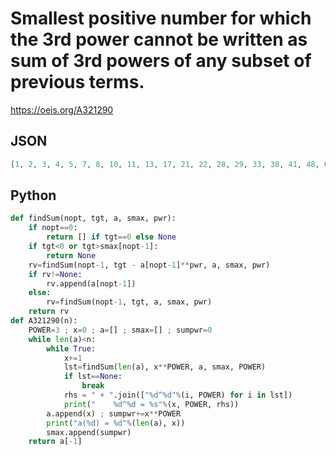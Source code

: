 # Smallest positive number for which the 3rd power cannot be written as sum of 3rd powers of any subset of previous terms\.
https://oeis.org/A321290
## JSON
```JSON
[1, 2, 3, 4, 5, 7, 8, 10, 11, 13, 17, 21, 22, 28, 29, 33, 38, 41, 48, 68, 70, 96, 124, 130, 158, 179, 239, 309, 310, 351, 468, 509, 640, 843, 900, 1251, 1576, 1640, 2305, 2444, 2989, 3410, 4575, 5758, 5998, 7490, 8602, 11657, 13017, 15553, 19150, 24411, 25365]
```
## Python
```Python
def findSum(nopt, tgt, a, smax, pwr):
    if nopt==0:
        return [] if tgt==0 else None
    if tgt<0 or tgt>smax[nopt-1]:
        return None
    rv=findSum(nopt-1, tgt - a[nopt-1]**pwr, a, smax, pwr)
    if rv!=None:
        rv.append(a[nopt-1])
    else:
        rv=findSum(nopt-1, tgt, a, smax, pwr)
    return rv
def A321290(n):
    POWER=3 ; x=0 ; a=[] ; smax=[] ; sumpwr=0
    while len(a)<n:
        while True:
            x+=1
            lst=findSum(len(a), x**POWER, a, smax, POWER)
            if lst==None:
                break
            rhs = " + ".join(["%d^%d"%(i, POWER) for i in lst])
            print("    %d^%d = %s"%(x, POWER, rhs))
        a.append(x) ; sumpwr+=x**POWER
        print("a(%d) = %d"%(len(a), x))
        smax.append(sumpwr)
    return a[-1]
```
